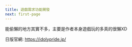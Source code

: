 ```yaml
---
title: 遊戲需求功能開發
next: first-page
---
```


能偷懶的地方其實不多，主要是作者本身遊戲玩的多真的很懶XD

日版官網: https://idolypride.jp/

